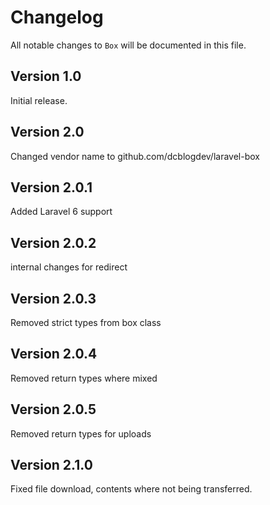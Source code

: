 # Changelog

All notable changes to `Box` will be documented in this file.

## Version 1.0

Initial release.

## Version 2.0

Changed vendor name to github.com/dcblogdev/laravel-box

## Version 2.0.1

Added Laravel 6 support

## Version 2.0.2

internal changes for redirect

## Version 2.0.3

Removed strict types from box class

## Version 2.0.4

Removed return types where mixed

## Version 2.0.5

Removed return types for uploads

## Version 2.1.0

Fixed file download, contents where not being transferred.
